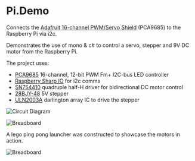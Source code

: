 Pi.Demo	
========

Connects the [Adafruit 16-channel PWM/Servo Shield](http://www.adafruit.com/products/1411) (PCA9685) to the Raspberry Pi via i2c. 

Demonstrates the use of mono & c# to control a servo, stepper and 9V DC motor from the Raspberry Pi.

The project uses:


- [PCA9685](https://github.com/neutmute/RPi.Demo/blob/master/Datasheets/PCA9685_PWM.pdf?raw=true) 16-channel, 12-bit PWM Fm+ I2C-bus LED controller
- [Raspberry Sharp IO](https://github.com/raspberry-sharp/raspberry-sharp-io) for i2c comms
- [SN754410](https://github.com/neutmute/RPi.Demo/blob/master/Datasheets/SN754410.pdf?raw=true) quadruple half-H driver for bidirectional DC motor control
- [28BJY-48](https://github.com/neutmute/RPi.Demo/blob/master/Datasheets/28BYJ-48_Stepper.pdf?raw=true)  5V stepper
- [ULN2003A](https://github.com/neutmute/RPi.Demo/blob/master/Datasheets/ULN2003A.pdf?raw=true) darlington array IC to drive the stepper

![Circuit Diagram](http://raw.github.com/neutmute/RPi.Demo/master/RPi.Slides/Content/slides/circuit2.gif)

![Breadboard](http://raw.github.com/neutmute/RPi.Demo/master/RPi.Slides/Content/slides/bb.jpg)

A lego ping pong launcher was constructed to showcase the motors in action.

![Breadboard](http://raw.github.com/neutmute/RPi.Demo/master/RPi.Slides/Content/slides/lego.jpg)